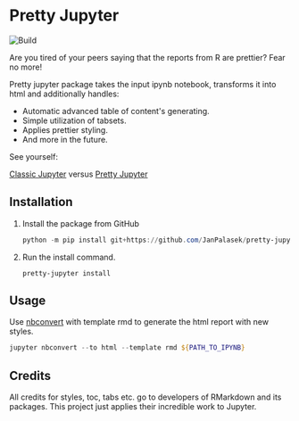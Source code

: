 # Pretty Jupyter
![Build](https://github.com/JanPalasek/pretty-jupyter/actions/workflows/ci.yml/badge.svg)

Are you tired of your peers saying that the reports from R are prettier? Fear no more!

Pretty jupyter package takes the input ipynb notebook, transforms it into html and additionally handles:

- Automatic advanced table of content's generating.
- Simple utilization of tabsets.
- Applies prettier styling.
- And more in the future.

See yourself:

[Classic Jupyter](http://janpalasek.com/classic-jupyter-example.html) versus [Pretty Jupyter](http://janpalasek.com/pretty-jupyter-example.html)

## Installation

1. Install the package from GitHub
    ```powershell
    python -m pip install git+https://github.com/JanPalasek/pretty-jupyter
    ```

2. Run the install command.
    ```
    pretty-jupyter install
    ```

## Usage

Use [nbconvert](https://github.com/jupyter/nbconvert) with template rmd to generate the html report with new styles.

```powershell
jupyter nbconvert --to html --template rmd ${PATH_TO_IPYNB}
```

## Credits

All credits for styles, toc, tabs etc. go to developers of RMarkdown and its packages. This project just applies their incredible work to Jupyter.
